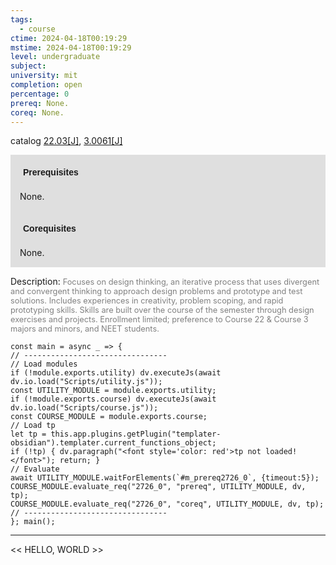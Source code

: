 ```yaml
---
tags:
  - course
ctime: 2024-04-18T00:19:29
mstime: 2024-04-18T00:19:29
level: undergraduate
subject: 
university: mit
completion: open
percentage: 0
prereq: None.
coreq: None.
---
```


catalog [22.03[J]](http://student.mit.edu/catalog/m22a.html#22.03), [3.0061[J]](http://student.mit.edu/catalog/m3a.html#3.0061)

<span style="display: block; padding: 15px; background-color: rgb(100, 100, 100, 0.2);"><font id="m_prereq2726_0" style="display: block; font-family: Arial, sans-serif; font-weight: bold; padding: 5px">Prerequisites</font><br><span id="prereq2726_0">None.</span></span>
<span style="display: block; padding: 15px; background-color: rgb(100, 100, 100, 0.2);"><font id="m_coreq2726_0" style="display: block; font-family: Arial, sans-serif; font-weight: bold; padding: 5px">Corequisites</font><br><span id="coreq2726_0">None.</span></span>

<font style="">Description:</font>
<font style="color: grey; font-size: 0.8rem;">Focuses on design thinking, an iterative process that uses divergent and convergent thinking to approach design problems and prototype and test solutions. Includes experiences in creativity, problem scoping, and rapid prototyping skills. Skills are built over the course of the semester through design exercises and projects. Enrollment limited; preference to Course 22 &amp; Course 3 majors and minors, and NEET students.</font>

```dataviewjs
const main = async _ => {
// --------------------------------
// Load modules
if (!module.exports.utility) dv.executeJs(await dv.io.load("Scripts/utility.js"));
const UTILITY_MODULE = module.exports.utility;
if (!module.exports.course) dv.executeJs(await dv.io.load("Scripts/course.js"));
const COURSE_MODULE = module.exports.course;
// Load tp
let tp = this.app.plugins.getPlugin("templater-obsidian").templater.current_functions_object;
if (!tp) { dv.paragraph("<font style='color: red'>tp not loaded!</font>"); return; }
// Evaluate
await UTILITY_MODULE.waitForElements(`#m_prereq2726_0`, {timeout:5});
COURSE_MODULE.evaluate_req("2726_0", "prereq", UTILITY_MODULE, dv, tp);
COURSE_MODULE.evaluate_req("2726_0", "coreq", UTILITY_MODULE, dv, tp);
// --------------------------------
}; main();
```

---

<< HELLO, WORLD >>
